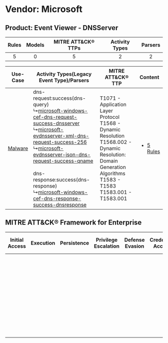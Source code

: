 Vendor: Microsoft
=================
Product: Event Viewer - DNSServer
---------------------------------
| Rules | Models | MITRE ATT&CK® TTPs | Activity Types | Parsers |
|:-----:|:------:|:------------------:|:--------------:|:-------:|
|   5   |   0    |         5          |       2        |    2    |

|    Use-Case    | Activity Types(Legacy Event Type)/Parsers    | MITRE ATT&CK® TTP    | Content    |
|:----:| ---- | ---- | ---- |
| [Malware](../../../UseCases/uc_malware.md) |  dns-request:success(dns-query)<br> ↳[microsoft-windows-cef-dns-request-success-dnsserver](Ps/pC_microsoftwindowscefdnsrequestsuccessdnsserver.md)<br> ↳[microsoft-evdnsserver-xml-dns-request-success-256](Ps/pC_microsoftevdnsserverxmldnsrequestsuccess256.md)<br> ↳[microsoft-evdnsserver-json-dns-request-success-qname](Ps/pC_microsoftevdnsserverjsondnsrequestsuccessqname.md)<br><br> dns-response:success(dns-response)<br> ↳[microsoft-windows-cef-dns-response-success-dnsresponse](Ps/pC_microsoftwindowscefdnsresponsesuccessdnsresponse.md)<br> | T1071 - Application Layer Protocol<br>T1568 - Dynamic Resolution<br>T1568.002 - Dynamic Resolution: Domain Generation Algorithms<br>T1583 - T1583<br>T1583.001 - T1583.001<br> | [<ul><li>5 Rules</li></ul>](RM/r_m_microsoft_event_viewer_-_dnsserver_Malware.md) |

MITRE ATT&CK® Framework for Enterprise
--------------------------------------
| Initial Access | Execution | Persistence | Privilege Escalation | Defense Evasion | Credential Access | Discovery | Lateral Movement | Collection | Command and Control                                                                                                                                                                                                                                             | Exfiltration | Impact |
| -------------- | --------- | ----------- | -------------------- | --------------- | ----------------- | --------- | ---------------- | ---------- | --------------------------------------------------------------------------------------------------------------------------------------------------------------------------------------------------------------------------------------------------------------- | ------------ | ------ |
|                |           |             |                      |                 |                   |           |                  |            | [Dynamic Resolution](https://attack.mitre.org/techniques/T1568)<br><br>[Dynamic Resolution: Domain Generation Algorithms](https://attack.mitre.org/techniques/T1568/002)<br><br>[Application Layer Protocol](https://attack.mitre.org/techniques/T1071)<br><br> |              |        |